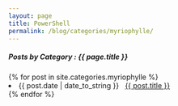 ```yaml
---
layout: page
title: PowerShell
permalink: /blog/categories/myriophylle/
---
```


<h5> Posts by Category : {{ page.title }} </h5>

<div class="card">
{% for post in site.categories.myriophylle %}
 <li class="category-posts"><span>{{ post.date | date_to_string }}</span> &nbsp; <a href="{{ post.url }}">{{ post.title }}</a></li>
{% endfor %}
</div>
